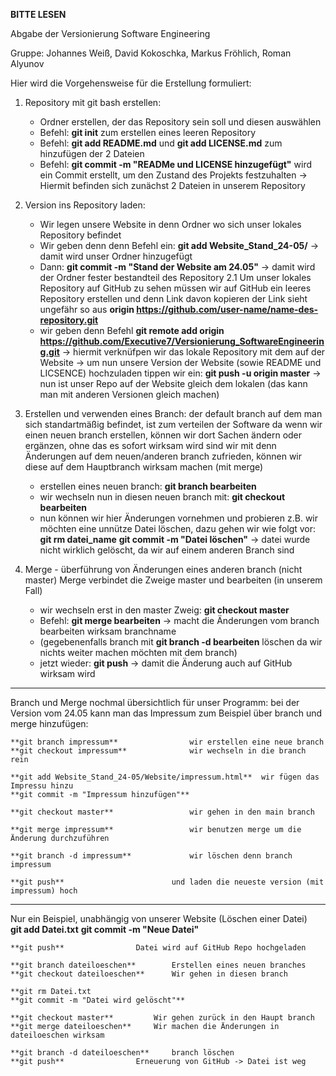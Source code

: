 **BITTE LESEN** 

Abgabe der Versionierung Software Engineering

Gruppe: Johannes Weiß, David Kokoschka, Markus Fröhlich, Roman Alyunov

Hier wird die Vorgehensweise für die Erstellung formuliert:

1. Repository mit git bash erstellen:
	- Ordner erstellen, der das Repository sein soll und diesen auswählen
	- Befehl: **git init** zum erstellen eines leeren Repository
	- Befehl: **git add README.md** und **git add LICENSE.md** zum hinzufügen der 2 Dateien
	- Befehl: **git commit -m "READMe und LICENSE hinzugefügt"** wird ein Commit erstellt, um den Zustand des Projekts festzuhalten
   -> Hiermit befinden sich zunächst 2 Dateien in unserem Repository

2. Version ins Repository laden:
	- Wir legen unsere Website in denn Ordner wo sich unser lokales Repository befindet
	- Wir geben denn denn Befehl ein: **git add Website_Stand_24-05/** -> damit wird unser Ordner hinzugefügt
	- Dann: **git commit -m "Stand der Website am 24.05"** -> damit wird der Ordner fester bestandteil des Repository
    2.1 Um unser lokales Repository auf GitHub zu sehen müssen wir auf GitHub ein leeres Repository erstellen und denn Link davon kopieren
	   der Link sieht ungefähr so aus **origin https://github.com/user-name/name-des-repository.git**
	- wir geben denn Befehl **git remote add origin https://github.com/Executive7/Versionierung_SoftwareEngineering.git** -> hiermit 
	  verknüfpen wir das lokale Repository mit dem auf der Website
    -> um nun unsere Version der Website (sowie README und LICSENCE) hochzuladen tippen wir ein:
       **git push -u origin master**  -> nun ist unser Repo auf der Website gleich dem lokalen
       (das kann man mit anderen Versionen gleich machen)

3. Erstellen und verwenden eines Branch:
	der default branch auf dem man sich standartmäßig befindet, ist zum verteilen der Software da
	wenn wir einen neuen branch erstellen, können wir dort Sachen ändern oder ergänzen, ohne das es sofort wirksam wird
	sind wir mit denn Änderungen auf dem neuen/anderen branch zufrieden, können wir diese auf dem Hauptbranch wirksam machen (mit merge)
	- erstellen eines neuen branch: **git branch bearbeiten**
	- wir wechseln nun in diesen neuen branch mit: **git checkout bearbeiten**
	- nun können wir hier Änderungen vornehmen und probieren
	z.B. wir möchten eine unnütze Datei löschen, dazu gehen wir wie folgt vor:
		**git rm datei_name**
		**git commit -m "Datei löschen"** -> datei wurde nicht wirklich gelöscht, da wir auf einem anderen Branch sind

4. Merge - überführung von Änderungen eines anderen branch (nicht master)
	Merge verbindet die Zweige master und bearbeiten (in unserem Fall)
	- wir wechseln erst in den master Zweig: **git checkout master**
	- Befehl: **git merge bearbeiten**   -> macht die Änderungen vom branch bearbeiten wirksam
			    branchname
	- (gegebenenfalls branch mit **git branch -d bearbeiten** löschen da wir nichts weiter machen möchten mit dem branch)
	- jetzt wieder: **git push** -> damit die Änderung auch auf GitHub wirksam wird
____________________________________________________________________________________________________________________
Branch und Merge nochmal übersichtlich
für unser Programm:
bei der Version vom 24.05 kann man das Impressum zum Beispiel über branch und merge hinzufügen:
	
	**git branch impressum**				wir erstellen eine neue branch
	**git checkout impressum**				wir wechseln in die branch rein

	**git add Website_Stand_24-05/Website/impressum.html**  wir fügen das Impressu hinzu
	**git commit -m "Impressum hinzufügen"**

	**git checkout master**					wir gehen in den main branch

	**git merge impressum**					wir benutzen merge um die Änderung durchzuführen

	**git branch -d impressum**				wir löschen denn branch impressum

	**git push**						und laden die neueste version (mit impressum) hoch

____________________________________________________________________________________________________________________
Nur ein Beispiel, unabhängig von unserer Website (Löschen einer Datei)				
	**git add Datei.txt**
	**git commit -m "Neue Datei"**

	**git push**				Datei wird auf GitHub Repo hochgeladen

	**git branch dateiloeschen**		Erstellen eines neuen branches
	**git checkout dateiloeschen**		Wir gehen in diesen branch

	**git rm Datei.txt
	**git commit -m "Datei wird gelöscht"**	

	**git checkout master**			Wir gehen zurück in den Haupt branch
	**git merge dateiloeschen**		Wir machen die Änderungen in dateiloeschen wirksam

	**git branch -d dateiloeschen**		branch löschen
	**git push**				Erneuerung von GitHub -> Datei ist weg
	
